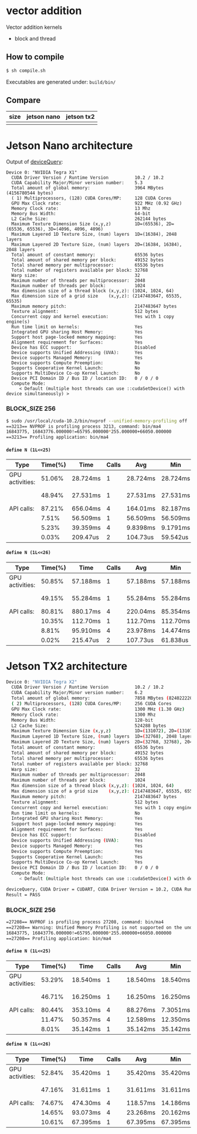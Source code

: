 # vector addition

Vector addition kernels
- block and thread

## How to compile
```bash
$ sh compile.sh
```

Executables are generated under: `build/bin/`


## Compare

|size|jetson nano | jetson tx2|
|----|------------|-----------|
| | | |

# Jetson Nano architecture

Output of [deviceQuery](https://github.com/NVIDIA/cuda-samples):

```
Device 0: "NVIDIA Tegra X1"
  CUDA Driver Version / Runtime Version          10.2 / 10.2
  CUDA Capability Major/Minor version number:    5.3
  Total amount of global memory:                 3964 MBytes (4156780544 bytes)
  ( 1) Multiprocessors, (128) CUDA Cores/MP:     128 CUDA Cores
  GPU Max Clock rate:                            922 MHz (0.92 GHz)
  Memory Clock rate:                             13 Mhz
  Memory Bus Width:                              64-bit
  L2 Cache Size:                                 262144 bytes
  Maximum Texture Dimension Size (x,y,z)         1D=(65536), 2D=(65536, 65536), 3D=(4096, 4096, 4096)
  Maximum Layered 1D Texture Size, (num) layers  1D=(16384), 2048 layers
  Maximum Layered 2D Texture Size, (num) layers  2D=(16384, 16384), 2048 layers
  Total amount of constant memory:               65536 bytes
  Total amount of shared memory per block:       49152 bytes
  Total shared memory per multiprocessor:        65536 bytes
  Total number of registers available per block: 32768
  Warp size:                                     32
  Maximum number of threads per multiprocessor:  2048
  Maximum number of threads per block:           1024
  Max dimension size of a thread block (x,y,z): (1024, 1024, 64)
  Max dimension size of a grid size    (x,y,z): (2147483647, 65535, 65535)
  Maximum memory pitch:                          2147483647 bytes
  Texture alignment:                             512 bytes
  Concurrent copy and kernel execution:          Yes with 1 copy engine(s)
  Run time limit on kernels:                     Yes
  Integrated GPU sharing Host Memory:            Yes
  Support host page-locked memory mapping:       Yes
  Alignment requirement for Surfaces:            Yes
  Device has ECC support:                        Disabled
  Device supports Unified Addressing (UVA):      Yes
  Device supports Managed Memory:                Yes
  Device supports Compute Preemption:            No
  Supports Cooperative Kernel Launch:            No
  Supports MultiDevice Co-op Kernel Launch:      No
  Device PCI Domain ID / Bus ID / location ID:   0 / 0 / 0
  Compute Mode:
     < Default (multiple host threads can use ::cudaSetDevice() with device simultaneously) >
```

### BLOCK_SIZE 256

```bash
$ sudo /usr/local/cuda-10.2/bin/nvprof --unified-memory-profiling off  bin/ma4
==3213== NVPROF is profiling process 3213, command: bin/ma4
16843775, 16843776.000000!=65795.000000*255.000000+66050.000000
==3213== Profiling application: bin/ma4
```

#### `define N (1L<<25)`
|            Type | Time(%)|      Time|     Calls|       Avg|       Min|       Max|  Name|
|---|---|---|---|---|---|---|---|
| GPU activities:   |51.06%  |28.724ms         |1  |28.724ms  |28.724ms  |28.724ms  |ma4(float*, float*, float*, float*)|
|                   |48.94%  |27.531ms         |1  |27.531ms  |27.531ms  |27.531ms  |set(float*, float*, float*, float*)|
|      API calls:   |87.21%  |656.04ms         |4  |164.01ms  |82.187ms  |394.92ms  |cudaMallocManaged|
|                   | 7.51%  |56.509ms         |1  |56.509ms  |56.509ms  |56.509ms  |cudaDeviceSynchronize|
|                   | 5.23%  |39.359ms         |4  |9.8398ms  |9.1791ms  |11.067ms  |cudaFree|
|                   | 0.03%  |209.47us         |2  |104.73us  |59.542us  |149.93us  |cudaLaunchKernel|

#### `define N (1L<<26)`
|            Type | Time(%)|      Time|     Calls|       Avg|       Min|       Max|  Name|
|---|---|---|---|---|---|---|---|
| GPU activities:   |50.85%  |57.188ms         |1  |57.188ms  |57.188ms  |57.188ms  |ma4(float*, float*, float*, float*)|
|                   |49.15%  |55.284ms         |1  |55.284ms  |55.284ms  |55.284ms  |set(float*, float*, float*, float*)|
|      API calls:   |80.81%  |880.17ms         |4  |220.04ms  |85.354ms  |489.17ms  |cudaMallocManaged|
|                   |10.35%  |112.70ms         |1  |112.70ms  |112.70ms  |112.70ms  |cudaDeviceSynchronize|
|                   | 8.81%  |95.910ms         |4  |23.978ms  |14.474ms  |32.765ms  |cudaFree|
|                   | 0.02%  |215.47us         |2  |107.73us  |61.838us  |153.63us  |cudaLaunchKernel|


# Jetson TX2 architecture

```bash
Device 0: "NVIDIA Tegra X2"
  CUDA Driver Version / Runtime Version          10.2 / 10.2
  CUDA Capability Major/Minor version number:    6.2
  Total amount of global memory:                 7858 MBytes (8240222208 bytes)
  ( 2) Multiprocessors, (128) CUDA Cores/MP:     256 CUDA Cores
  GPU Max Clock rate:                            1300 MHz (1.30 GHz)
  Memory Clock rate:                             1300 Mhz
  Memory Bus Width:                              128-bit
  L2 Cache Size:                                 524288 bytes
  Maximum Texture Dimension Size (x,y,z)         1D=(131072), 2D=(131072, 65536), 3D=(16384, 16384, 16384)
  Maximum Layered 1D Texture Size, (num) layers  1D=(32768), 2048 layers
  Maximum Layered 2D Texture Size, (num) layers  2D=(32768, 32768), 2048 layers
  Total amount of constant memory:               65536 bytes
  Total amount of shared memory per block:       49152 bytes
  Total shared memory per multiprocessor:        65536 bytes
  Total number of registers available per block: 32768
  Warp size:                                     32
  Maximum number of threads per multiprocessor:  2048
  Maximum number of threads per block:           1024
  Max dimension size of a thread block (x,y,z): (1024, 1024, 64)
  Max dimension size of a grid size    (x,y,z): (2147483647, 65535, 65535)
  Maximum memory pitch:                          2147483647 bytes
  Texture alignment:                             512 bytes
  Concurrent copy and kernel execution:          Yes with 1 copy engine(s)
  Run time limit on kernels:                     No
  Integrated GPU sharing Host Memory:            Yes
  Support host page-locked memory mapping:       Yes
  Alignment requirement for Surfaces:            Yes
  Device has ECC support:                        Disabled
  Device supports Unified Addressing (UVA):      Yes
  Device supports Managed Memory:                Yes
  Device supports Compute Preemption:            Yes
  Supports Cooperative Kernel Launch:            Yes
  Supports MultiDevice Co-op Kernel Launch:      Yes
  Device PCI Domain ID / Bus ID / location ID:   0 / 0 / 0
  Compute Mode:
     < Default (multiple host threads can use ::cudaSetDevice() with device simultaneously) >

deviceQuery, CUDA Driver = CUDART, CUDA Driver Version = 10.2, CUDA Runtime Version = 10.2, NumDevs = 1
Result = PASS
```

### BLOCK_SIZE 256

```bash
=27208== NVPROF is profiling process 27208, command: bin/ma4
==27208== Warning: Unified Memory Profiling is not supported on the underlying platform. System requirements for unified memory can be found at: http://docs.nvidia.com/cuda/cuda-c-programming-guide/index.html#um-requirements
16843775, 16843776.000000!=65795.000000*255.000000+66050.000000
==27208== Profiling application: bin/ma4
```

#### `define N (1L<<25)`
|            Type | Time(%)|      Time|     Calls|       Avg|       Min|       Max|  Name|
|---|---|---|---|---|---|---|---|
| GPU activities: |  53.29%|  18.540ms|         1|  18.540ms|  18.540ms|  18.540ms|  set(float*, float*, float*, float*)|
|                 |  46.71%|  16.250ms|         1|  16.250ms|  16.250ms|  16.250ms|  ma4(float*, float*, float*, float*)|
|      API calls: |  80.44%|  353.10ms|         4|  88.276ms|  7.3051ms|  330.82ms|  cudaMallocManaged|
|                 |  11.47%|  50.357ms|         4|  12.589ms|  12.350ms|  13.043ms|  cudaFree|
|                 |   8.01%|  35.142ms|         1|  35.142ms|  35.142ms|  35.142ms|  cudaDeviceSynchronize|

#### `define N (1L<<26)`
|            Type | Time(%)|      Time|     Calls|       Avg|       Min|       Max|  Name|
|---|---|---|---|---|---|---|---|
|GPU activities:   |52.84%  |35.420ms         |1  |35.420ms  |35.420ms  |35.420ms  |set(float*, float*, float*, float*)|
|                  | 47.16% | 31.611ms        | 1 | 31.611ms | 31.611ms | 31.611ms | ma4(float*, float*, float*, float*) |
|      API calls:  | 74.67% | 474.30ms        | 4 | 118.57ms | 14.186ms | 356.78ms | cudaMallocManaged |
|                  | 14.65% | 93.073ms        | 4 | 23.268ms | 20.162ms | 28.084ms | cudaFree|
|                  | 10.61% | 67.395ms        | 1 | 67.395ms | 67.395ms | 67.395ms | cudaDeviceSynchronize |




